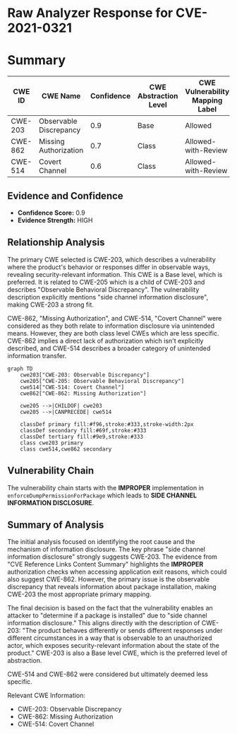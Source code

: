 # Raw Analyzer Response for CVE-2021-0321

# Summary
| CWE ID | CWE Name | Confidence | CWE Abstraction Level | CWE Vulnerability Mapping Label | CWE-Vulnerability Mapping Notes |
|---|---|---|---|---|---|
| CWE-203 | Observable Discrepancy | 0.9 | Base | Allowed | Primary CWE |
| CWE-862 | Missing Authorization | 0.7 | Class | Allowed-with-Review | Secondary Candidate |
| CWE-514 | Covert Channel | 0.6 | Class | Allowed-with-Review | Secondary Candidate |

## Evidence and Confidence

*   **Confidence Score:** 0.9
*   **Evidence Strength:** HIGH

## Relationship Analysis
The primary CWE selected is CWE-203, which describes a vulnerability where the product's behavior or responses differ in observable ways, revealing security-relevant information. This CWE is a Base level, which is preferred. It is related to CWE-205 which is a child of CWE-203 and describes "Observable Behavioral Discrepancy". The vulnerability description explicitly mentions "side channel information disclosure", making CWE-203 a strong fit.

CWE-862, "Missing Authorization", and CWE-514, "Covert Channel" were considered as they both relate to information disclosure via unintended means. However, they are both class level CWEs which are less specific. CWE-862 implies a direct lack of authorization which isn't explicitly described, and CWE-514 describes a broader category of unintended information transfer.

```mermaid
graph TD
    cwe203["CWE-203: Observable Discrepancy"]
    cwe205["CWE-205: Observable Behavioral Discrepancy"]
    cwe514["CWE-514: Covert Channel"]
    cwe862["CWE-862: Missing Authorization"]

    cwe205 -->|CHILDOF| cwe203
    cwe205 -->|CANPRECEDE| cwe514
    
    classDef primary fill:#f96,stroke:#333,stroke-width:2px
    classDef secondary fill:#69f,stroke:#333
    classDef tertiary fill:#9e9,stroke:#333
    class cwe203 primary
    class cwe514,cwe862 secondary
```

## Vulnerability Chain
The vulnerability chain starts with the **IMPROPER** implementation in `enforceDumpPermissionForPackage` which leads to **SIDE CHANNEL INFORMATION DISCLOSURE**.

## Summary of Analysis
The initial analysis focused on identifying the root cause and the mechanism of information disclosure. The key phrase "side channel information disclosure" strongly suggests CWE-203. The evidence from "CVE Reference Links Content Summary" highlights the **IMPROPER** authorization checks when accessing application exit reasons, which could also suggest CWE-862. However, the primary issue is the observable discrepancy that reveals information about package installation, making CWE-203 the most appropriate primary mapping.

The final decision is based on the fact that the vulnerability enables an attacker to "determine if a package is installed" due to "side channel information disclosure." This aligns directly with the description of CWE-203: "The product behaves differently or sends different responses under different circumstances in a way that is observable to an unauthorized actor, which exposes security-relevant information about the state of the product." CWE-203 is also a Base level CWE, which is the preferred level of abstraction.

CWE-514 and CWE-862 were considered but ultimately deemed less specific.

Relevant CWE Information:
- CWE-203: Observable Discrepancy
- CWE-862: Missing Authorization
- CWE-514: Covert Channel